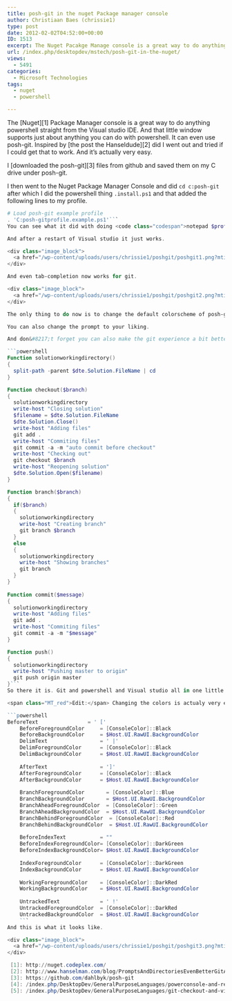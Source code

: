 ```yaml
---
title: posh-git in the nuget Package manager console
author: Christiaan Baes (chrissie1)
type: post
date: 2012-02-02T04:52:00+00:00
ID: 1513
excerpt: The Nuget Pacakge Manage console is a great way to do anything powershell straight from the Visual studio IDE. And that little window supports just about anything you can do with powershell. It can even use posh-git.
url: /index.php/desktopdev/mstech/posh-git-in-the-nuget/
views:
  - 5491
categories:
  - Microsoft Technologies
tags:
  - nuget
  - powershell

---
```

The [Nuget][1] Package Manager console is a great way to do anything powershell straight from the Visual studio IDE. And that little window supports just about anything you can do with powershell. It can even use posh-git. Inspired by [the post the Hanseldude][2] did I went out and tried if I could get that to work. And it&#8217;s actually very easy. 

I [downloaded the posh-git][3] files from github and saved them on my C drive under posh-git. 

I then went to the Nuget Package Manager Console and did <code class="codespan">cd c:posh-git</code> after which I did the powershell thing <code class="codespan">.install.ps1</code> and that added the following lines to my profile. 

```powershell
# Load posh-git example profile
. 'C:posh-gitprofile.example.ps1'```
You can see what it did with doing <code class="codespan">notepad $profile</code>. It should even create a profile if you don&#8217;t already have one, but I did not test that for the Nuget Package Manager Console.

And after a restart of Visual studio it just works.

<div class="image_block">
  <a href="/wp-content/uploads/users/chrissie1/poshgit/poshgit1.png?mtime=1328164943"><img alt="" src="/wp-content/uploads/users/chrissie1/poshgit/poshgit1.png?mtime=1328164943" width="694" height="152" /></a>
</div>

And even tab-completion now works for git. 

<div class="image_block">
  <a href="/wp-content/uploads/users/chrissie1/poshgit/poshgit2.png?mtime=1328164953"><img alt="" src="/wp-content/uploads/users/chrissie1/poshgit/poshgit2.png?mtime=1328164953" width="739" height="135" /></a>
</div>

The only thing to do now is to change the default colorscheme of posh-git to something that is better for a white background. But I hear from Keith Dalby that that should not be a problem and that he already has one. 

You can also change the prompt to your liking. 

And don&#8217;t forget you can also make the git experience a bit better when working with Visual studio by using my superfamous git shortcuts that I also have in my $profile file. I [blogged about that before][4], even [twice][5]. Here is my latest version.

```powershell
Function solutionworkingdirectory()
{
  split-path -parent $dte.Solution.FileName | cd
}

Function checkout($branch)
{
  solutionworkingdirectory
  write-host "Closing solution"
  $filename = $dte.Solution.FileName
  $dte.Solution.Close()
  write-host "Adding files"
  git add .
  write-host "Commiting files"
  git commit -a -m "auto commit before checkout"
  write-host "Checking out"
  git checkout $branch
  write-host "Reopening solution"
  $dte.Solution.Open($filename)
}

Function branch($branch)
{
  if($branch)
  {
    solutionworkingdirectory
    write-host "Creating branch"
    git branch $branch
  }
  else
  {
    solutionworkingdirectory
    write-host "Showing branches"
    git branch
  }
}
 
Function commit($message)
{
  solutionworkingdirectory
  write-host "Adding files"
  git add .
  write-host "Commiting files"
  git commit -a -m "$message"
}

Function push()
{
  solutionworkingdirectory
  write-host "Pushing master to origin"
  git push origin master
}```
So there it is. Git and powershell and Visual studio all in one little blogpost.

<span class="MT_red">Edit:</span> Changing the colors is actualy very easy. Just go to the posh-git folder and open GitPrompt.ps1 there you can easily change the colors. I use these for now.

```powershell
BeforeText                = ' ['
    BeforeForegroundColor     = [ConsoleColor]::Black
    BeforeBackgroundColor     = $Host.UI.RawUI.BackgroundColor    
    DelimText                 = ' |'
    DelimForegroundColor      = [ConsoleColor]::Black
    DelimBackgroundColor      = $Host.UI.RawUI.BackgroundColor
    
    AfterText                 = ']'
    AfterForegroundColor      = [ConsoleColor]::Black
    AfterBackgroundColor      = $Host.UI.RawUI.BackgroundColor
    
    BranchForegroundColor       = [ConsoleColor]::Blue
    BranchBackgroundColor       = $Host.UI.RawUI.BackgroundColor
    BranchAheadForegroundColor  = [ConsoleColor]::Green
    BranchAheadBackgroundColor  = $Host.UI.RawUI.BackgroundColor
    BranchBehindForegroundColor  = [ConsoleColor]::Red
    BranchBehindBackgroundColor  = $Host.UI.RawUI.BackgroundColor
    
    BeforeIndexText           = ""
    BeforeIndexForegroundColor= [ConsoleColor]::DarkGreen
    BeforeIndexBackgroundColor= $Host.UI.RawUI.BackgroundColor
    
    IndexForegroundColor      = [ConsoleColor]::DarkGreen
    IndexBackgroundColor      = $Host.UI.RawUI.BackgroundColor
    
    WorkingForegroundColor    = [ConsoleColor]::DarkRed
    WorkingBackgroundColor    = $Host.UI.RawUI.BackgroundColor
    
    UntrackedText             = ' !'
    UntrackedForegroundColor  = [ConsoleColor]::DarkRed
    UntrackedBackgroundColor  = $Host.UI.RawUI.BackgroundColor
    ```
And this is what it looks like.

<div class="image_block">
  <a href="/wp-content/uploads/users/chrissie1/poshgit/poshgit3.png?mtime=1328168216"><img alt="" src="/wp-content/uploads/users/chrissie1/poshgit/poshgit3.png?mtime=1328168216" width="733" height="215" /></a>
</div>

 [1]: http://nuget.codeplex.com/
 [2]: http://www.hanselman.com/blog/PromptsAndDirectoriesEvenBetterGitAndMercurialWithPowerShell.aspx
 [3]: https://github.com/dahlbyk/posh-git
 [4]: /index.php/DesktopDev/GeneralPurposeLanguages/powerconsole-and-removing-the-git
 [5]: /index.php/DesktopDev/GeneralPurposeLanguages/git-checkout-and-visual-studio